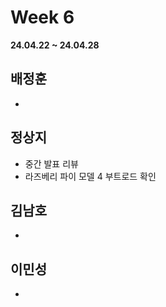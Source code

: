 # Week 6
**24.04.22 ~ 24.04.28**
   
## 배정훈   
*  
## 정상지   
*  중간 발표 리뷰
*  라즈베리 파이 모델 4 부트로드 확인
## 김남호   
*  
## 이민성   
*  
